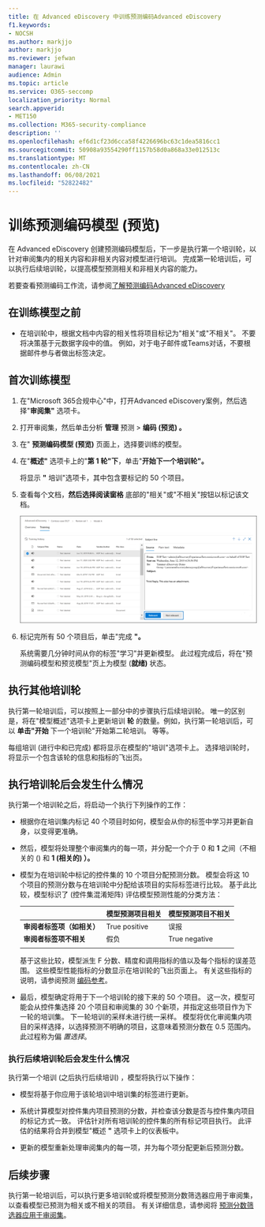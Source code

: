```yaml
---
title: 在 Advanced eDiscovery 中训练预测编码Advanced eDiscovery
f1.keywords:
- NOCSH
ms.author: markjjo
author: markjjo
ms.reviewer: jefwan
manager: laurawi
audience: Admin
ms.topic: article
ms.service: O365-seccomp
localization_priority: Normal
search.appverid:
- MET150
ms.collection: M365-security-compliance
description: ''
ms.openlocfilehash: ef6d1cf23d6cca58f4226696bc63c1dea5816cc1
ms.sourcegitcommit: 50908a93554290ff1157b58d0a868a33e012513c
ms.translationtype: MT
ms.contentlocale: zh-CN
ms.lasthandoff: 06/08/2021
ms.locfileid: "52822482"
---
```

# <a name="train-a-predictive-coding-model-preview"></a>训练预测编码模型 (预览) 

在 Advanced eDiscovery 创建预测编码模型后，下一步是执行第一个培训轮，以针对审阅集内的相关内容和非相关内容对模型进行培训。 完成第一轮培训后，可以执行后续培训轮，以提高模型预测相关和非相关内容的能力。

若要查看预测编码工作流，请参阅[了解预测编码Advanced eDiscovery](predictive-coding-overview.md#the-predictive-coding-workflow)

## <a name="before-you-train-a-model"></a>在训练模型之前

- 在培训轮中，根据文档中内容的相关性将项目标记为"相关"或"不相关"。 不要将决策基于元数据字段中的值。 例如，对于电子邮件或Teams对话，不要根据邮件参与者做出标签决定。 

## <a name="train-a-model-for-the-first-time"></a>首次训练模型

1. 在"Microsoft 365合规中心"中，打开Advanced eDiscovery案例，然后选择"**审阅集"** 选项卡。

2. 打开审阅集，然后单击分析 **管理** 预测  >  **编码 (预览) 。**

3. 在" **预测编码模型 (预览)** 页面上，选择要训练的模型。

4. 在"**概述"** 选项卡上的"**第 1 轮"下**，单击"**开始下一个培训轮"。**

   将显示 **"** 培训"选项卡，其中包含要标记的 50 个项目。

5. 查看每个文档，**然后选择阅读窗格** 底部的"相关"或"不相关"按钮以标记该文档。

   ![将每个文档标记为相关或不相关](..\media\TrainModel1.png)

6. 标记完所有 50 个项目后，单击"完成 **"。**

    系统需要几分钟时间从你的标签"学习"并更新模型。 此过程完成后，将在"预测编码模型和预览模型"页上为模型 (**就绪)** 状态。

## <a name="perform-additional-training-rounds"></a>执行其他培训轮

执行第一轮培训后，可以按照上一部分中的步骤执行后续培训轮。 唯一的区别是，将在"模型概述"选项卡上更新培训 **轮** 的数量。例如，执行第一轮培训后，可以 **单击"开始** 下一个培训轮"开始第二轮培训。 等等。

每组培训 (进行中和已完成) 都将显示在模型的"培训"选项卡上。  选择培训轮时，将显示一个包含该轮的信息和指标的飞出页。

## <a name="what-happens-after-you-perform-a-training-round"></a>执行培训轮后会发生什么情况

执行第一个培训轮之后，将启动一个执行下列操作的工作：

- 根据你在培训集内标记 40 个项目时如何，模型会从你的标签中学习并更新自身，以变得更准确。

- 然后，模型将处理整个审阅集内的每一项，并分配一个介于 0 和 **1** 之间（不相关的 () 和 **1 (相关的) ）。**  

- 模型为在培训轮中标记的控件集的 10 个项目分配预测分数。 模型会将这 10 个项目的预测分数与在培训轮中分配给该项目的实际标签进行比较。 基于此比较，模型标识了 (控件集混淆矩阵) 评估模型预测性能的分类方法：
  
  |          |模型预测项目相关 |模型预测项目不相关 |
  |:---------|:---------|:---------|
  |**审阅者标签项（如相关）**| True positive| 误报 |
  |**审阅者标签项不相关**| 假负 |True negative |
  ||||

  基于这些比较，模型派生 F 分数、精度和调用指标的值以及每个指标的误差范围。 这些模型性能指标的分数显示在培训轮的飞出页面上。 有关这些指标的说明，请参阅预测 [编码参考](predictive-coding-reference.md)。

- 最后，模型确定将用于下一个培训轮的接下来的 50 个项目。 这一次，模型可能会从控件集选择 20 个项目和审阅集的 30 个新项，并指定这些项目作为下一轮的培训集。 下一轮培训的采样未进行统一采样。 模型将优化审阅集内项目的采样选择，以选择预测不明确的项目，这意味着预测分数在 0.5 范围内。 此过程称为偏 *置选择*。

### <a name="what-happens-after-you-perform-subsequent-training-rounds"></a>执行后续培训轮后会发生什么情况

执行第一个培训 (之后执行后续培训) ，模型将执行以下操作：

- 模型将基于你应用于该轮培训中培训集的标签进行更新。

- 系统计算模型对控件集内项目预测的分数，并检查该分数是否与控件集内项目的标记方式一致。 评估针对所有培训轮的控件集的所有标记项目执行。 此评估的结果将合并到模型"概述 **"** 选项卡上的仪表板中。

- 更新的模型重新处理审阅集内的每一项，并为每个项分配更新后预测分数。

## <a name="next-steps"></a>后续步骤

执行第一轮培训后，可以执行更多培训轮或将模型预测分数筛选器应用于审阅集，以查看模型已预测为相关或不相关的项目。 有关详细信息，请参阅将 [预测分数筛选器应用于审阅集](predictive-coding-apply-prediction-filter.md)。

